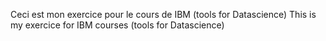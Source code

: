 Ceci est mon exercice pour le cours de IBM (tools for Datascience)
This is my exercice for IBM courses (tools for Datascience)
